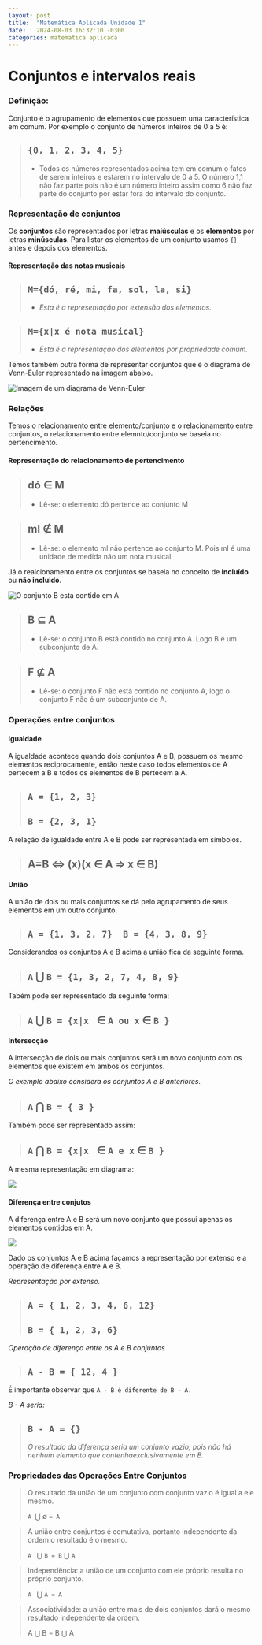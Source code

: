 ```yaml
---
layout: post
title:  "Matemática Aplicada Unidade 1"
date:   2024-08-03 16:32:10 -0300
categories: matematica aplicada
---
```

# Conjuntos e intervalos reais

### Definição:

Conjunto é o agrupamento de elementos que possuem uma característica em comum. Por exemplo o conjunto de números inteiros de 0 a 5 é:

> `{0, 1, 2, 3, 4, 5}`
> - 
> - Todos os números representados acima tem em comum o fatos de serem inteiros e estarem no intervalo de 0 à 5. O número 1,1 não faz parte pois não é um número inteiro assim como 6 não faz parte do conjunto por estar fora do intervalo do conjunto.

### Representação de conjuntos

Os **conjuntos** são representados por letras **maiúsculas** e os **elementos** por letras **minúsculas**. Para listar os elementos de um conjunto usamos `{}` antes e depois dos elementos.

#### Representação das notas musicais

> `M={dó, ré, mi, fa, sol, la, si}`
> - 
> - *Esta é a representação por extensão dos elementos.*

> `M={x|x é nota musical}`
> - 
> - *Esta é a representação dos elementos por propriedade comum.*

Temos também outra forma de representar conjuntos que é o diagrama de Venn-Euler representado na imagem abaixo.

![](/assets/imgs/diagramVenn.jpg "Imagem de um diagrama de Venn-Euler")

### Relações

Temos o relacionamento entre elemento/conjunto e o relacionamento entre conjuntos, o relacionamento entre elemnto/conjunto se baseia no pertencimento.


#### Representação do relacionamento de pertencimento
> dó &isin; M
> - 
> - Lê-se: o elemento dó pertence ao conjunto M 

> ml &notin; M
> - 
> - Lê-se: o elemento ml não pertence ao conjunto M. Pois ml é uma unidade de medida não um nota musical 

Já o realcionamento entre os conjuntos se baseia no conceito de **incluído** ou **não incluido**.

![O conjunto B esta contido em A](/assets/imgs/conjuntosinclusao.png)

> B &subseteq; A
> - 
> - Lê-se: o conjunto B está contido no conjunto A. Logo B é um subconjunto de A.

> F &nsubseteq; A
> - 
> - Lê-se: o conjunto F não está contido no conjunto A, logo o conjunto F não é um subconjunto de A.

### Operações entre conjuntos

#### Igualdade

A igualdade acontece quando dois conjuntos A e B, possuem os mesmo elementos reciprocamente, então neste caso todos elementos de A pertecem a B e todos os elementos de B pertecem a A.

> `A = {1, 2, 3}`
> - 
> `B = {2, 3, 1}`
> - 

 A relação de igualdade entre A e B pode ser representada em símbolos.

> A=B &#8660; (x)(x &isin; A => x &isin; B)
> - 

#### União

A união de dois ou mais conjuntos se dá pelo agrupamento de seus elementos em um outro conjunto.

> `A = {1, 3, 2, 7}  B = {4, 3, 8, 9}` 
> - 

Considerandos os conjuntos A e B acima a união fica da seguinte forma.

> `A` &#8899; `B = {1, 3, 2, 7, 4, 8, 9}`
> - 

Tabém pode ser representado da seguinte forma:

>  `A` &#8899; `B = {x|x ` &isin; `A ou x` &isin; `B }`
> - 

#### Intersecção

A intersecção de dois ou mais conjuntos será um novo conjunto com os elementos que existem em ambos os conjuntos. 

*O exemplo abaixo considera os conjuntos A e B anteriores.*

> `A` &#8898; `B = { 3 }`
> - 

Também pode ser representado assim:

> `A` &#8898; `B = {x|x ` &isin; `A e x` &isin; `B }`
> - 

A mesma representação em diagrama:

![](/assets/imgs/interseccao.webp)

#### Diferença entre conjutos

A diferença entre A e B será um novo conjunto que possui apenas os elementos contidos em A.


![](/assets/imgs/conjuntosinclusao.png)

Dado os conjuntos A e B acima façamos a representação por extenso e a operação de diferença entre A e B.

*Representação por extenso.*

> `A = { 1, 2, 3, 4, 6, 12}`
> - 
> `B = { 1, 2, 3, 6}`
> - 

*Operação de diferença entre os A e B conjuntos*

> `A - B = { 12, 4 }`
> - 

É importante observar que `A - B é diferente de B - A.`

*B - A seria:*

> `B - A = {}`
> - 
> *O resultado da diferença seria um conjunto vazio, pois não há nenhum elemento que contenhaexclusivamente em B.*

### Propriedades das Operações Entre Conjuntos

> O resultado da união de um conjunto com conjunto vazio é igual a ele mesmo.
>
> `A `&#8899;  &#8709; `= A`

> A união entre conjuntos é comutativa, portanto independente da ordem o resultado é o mesmo.
>
> `A ` &#8899; `B = B` &#8899; `A`

> Independência: a união de um conjunto com ele próprio resulta no próprio conjunto.
>
> `A ` &#8899; `A = A`

> Associatividade: a união entre mais de dois conjuntos dará o mesmo resultado independente da ordem.
>
> A &#8899; B = B &#8899; A 
